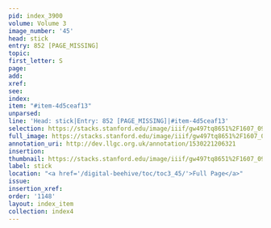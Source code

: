 ```yaml
---
pid: index_3900
volume: Volume 3
image_number: '45'
head: stick
entry: 852 [PAGE_MISSING]
topic: 
first_letter: S
page: 
add: 
xref: 
see: 
index: 
item: "#item-4d5ceaf13"
unparsed: 
line: 'Head: stick|Entry: 852 [PAGE_MISSING]|#item-4d5ceaf13'
selection: https://stacks.stanford.edu/image/iiif/gw497tq8651%2F1607_0988/201,2166,342,100/full/0/default.jpg
full_image: https://stacks.stanford.edu/image/iiif/gw497tq8651%2F1607_0988/full/full/0/default.jpg
annotation_uri: http://dev.llgc.org.uk/annotation/1530221206321
insertion: 
thumbnail: https://stacks.stanford.edu/image/iiif/gw497tq8651%2F1607_0988/201,2166,342,100/150,/0/default.jpg
label: stick
location: "<a href='/digital-beehive/toc/toc3_45/'>Full Page</a>"
issue: 
insertion_xref: 
order: '1148'
layout: index_item
collection: index4
---
```

